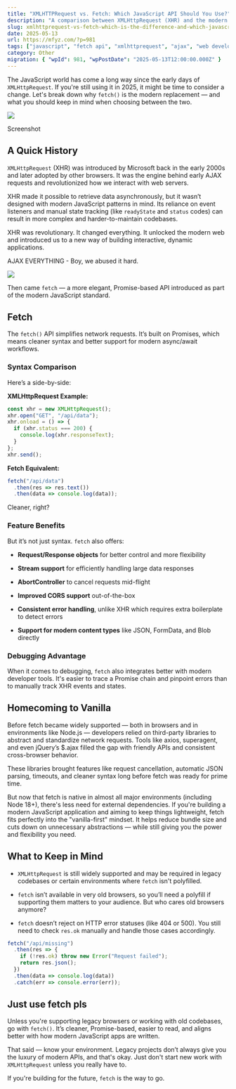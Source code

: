 ```yaml
---
title: "XMLHTTPRequest vs. Fetch: Which JavaScript API Should You Use?"
description: "A comparison between XMLHttpRequest (XHR) and the modern Fetch API for JavaScript network requests is provided. Key differences, benefits of Fetch, and considerations for choosing between them are outlined."
slug: xmlhttprequest-vs-fetch-which-is-the-difference-and-which-javascript-api-should-you-use
date: 2025-05-13
url: https://mfyz.com/?p=981
tags: ["javascript", "fetch api", "xmlhttprequest", "ajax", "web development"]
category: Other
migration: { "wpId": 981, "wpPostDate": "2025-05-13T12:00:00.000Z" }
---
```


The JavaScript world has come a long way since the early days of `XMLHttpRequest`. If you're still using it in 2025, it might be time to consider a change. Let's break down why `fetch()` is the modern replacement — and what you should keep in mind when choosing between the two.

![](/images/archive/en/2025/05/fetch-flowchart-1600x334.jpg)

Screenshot

## A Quick History

`XMLHttpRequest` (XHR) was introduced by Microsoft back in the early 2000s and later adopted by other browsers. It was the engine behind early AJAX requests and revolutionized how we interact with web servers.

XHR made it possible to retrieve data asynchronously, but it wasn’t designed with modern JavaScript patterns in mind. Its reliance on event listeners and manual state tracking (like `readyState` and `status` codes) can result in more complex and harder-to-maintain codebases.

XHR was revolutionary. It changed everything. It unlocked the modern web and introduced us to a new way of building interactive, dynamic applications.

AJAX EVERYTHING - Boy, we abused it hard.

![](/images/archive/en/2025/05/ajax-for-dummies.jpg)

Then came `fetch` — a more elegant, Promise-based API introduced as part of the modern JavaScript standard.

## Fetch

The `fetch()` API simplifies network requests. It’s built on Promises, which means cleaner syntax and better support for modern async/await workflows.

### Syntax Comparison

Here’s a side-by-side:

**XMLHttpRequest Example:**

```js
const xhr = new XMLHttpRequest();
xhr.open("GET", "/api/data");
xhr.onload = () => {
  if (xhr.status === 200) {
    console.log(xhr.responseText);
  }
};
xhr.send();
```

**Fetch Equivalent:**

```js
fetch("/api/data")
  .then(res => res.text())
  .then(data => console.log(data));
```

Cleaner, right?

### Feature Benefits

But it’s not just syntax. `fetch` also offers:

- **Request/Response objects** for better control and more flexibility

- **Stream support** for efficiently handling large data responses

- **AbortController** to cancel requests mid-flight

- **Improved CORS support** out-of-the-box

- **Consistent error handling**, unlike XHR which requires extra boilerplate to detect errors

- **Support for modern content types** like JSON, FormData, and Blob directly

### Debugging Advantage

When it comes to debugging, `fetch` also integrates better with modern developer tools. It's easier to trace a Promise chain and pinpoint errors than to manually track XHR events and states.

## Homecoming to Vanilla

Before fetch became widely supported — both in browsers and in environments like Node.js — developers relied on third-party libraries to abstract and standardize network requests. Tools like axios, superagent, and even jQuery’s $.ajax filled the gap with friendly APIs and consistent cross-browser behavior.

These libraries brought features like request cancellation, automatic JSON parsing, timeouts, and cleaner syntax long before fetch was ready for prime time.

But now that fetch is native in almost all major environments (including Node 18+), there's less need for external dependencies. If you're building a modern JavaScript application and aiming to keep things lightweight, fetch fits perfectly into the "vanilla-first" mindset. It helps reduce bundle size and cuts down on unnecessary abstractions — while still giving you the power and flexibility you need.

## What to Keep in Mind

- `XMLHttpRequest` is still widely supported and may be required in legacy codebases or certain environments where `fetch` isn't polyfilled.

- `fetch` isn’t available in very old browsers, so you’ll need a polyfill if supporting them matters to your audience. But who cares old browsers anymore?

- `fetch` doesn’t reject on HTTP error statuses (like 404 or 500). You still need to check `res.ok` manually and handle those cases accordingly.

```js
fetch("/api/missing")
  .then(res => {
    if (!res.ok) throw new Error("Request failed");
    return res.json();
  })
  .then(data => console.log(data))
  .catch(err => console.error(err));
```

## Just use fetch pls

Unless you're supporting legacy browsers or working with old codebases, go with `fetch()`. It’s cleaner, Promise-based, easier to read, and aligns better with how modern JavaScript apps are written.

That said — know your environment. Legacy projects don’t always give you the luxury of modern APIs, and that's okay. Just don't start new work with `XMLHttpRequest` unless you really have to.

If you're building for the future, `fetch` is the way to go.

